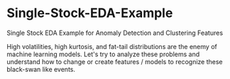 # Single-Stock-EDA-Example
Single Stock EDA Example for Anomaly Detection and Clustering Features

High volatilities, high kurtosis, and fat-tail distributions are the enemy of machine learning models. Let's try to analyze these problems and understand how to change or create features / models to recognize these black-swan like events.
